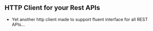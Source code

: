 ## HTTP Client for your Rest APIs
* Yet another http client made to support fluent interface for all REST APIs...
